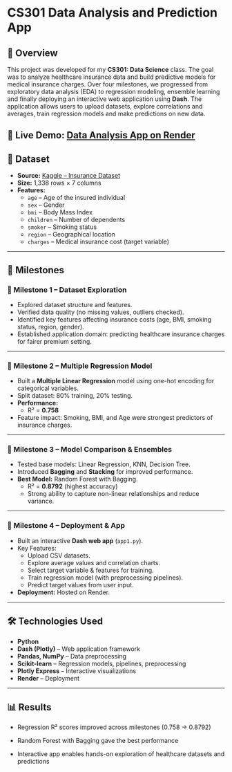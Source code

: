 # CS301 Data Analysis and Prediction App

## 📌 Overview

This project was developed for my **CS301: Data Science** class. The goal was to analyze healthcare insurance data and build predictive models for medical insurance charges. Over four milestones, we progressed from exploratory data analysis (EDA) to regression modeling, ensemble learning and finally deploying an interactive web application using **Dash**. The application allows users to upload datasets, explore correlations and averages, train regression models and make predictions on new data.

## 🔗 **Live Demo:** [Data Analysis App on Render](https://dash-app2.onrender.com/)

## 📂 Dataset

- **Source:** [Kaggle – Insurance Dataset](https://www.kaggle.com/datasets/mirichoi0218/insurance/data)
- **Size:** 1,338 rows × 7 columns
- **Features:**
  - `age` – Age of the insured individual
  - `sex` – Gender
  - `bmi` – Body Mass Index
  - `children` – Number of dependents
  - `smoker` – Smoking status
  - `region` – Geographical location
  - `charges` – Medical insurance cost (target variable)

---

## 🚀 Milestones

### 🔹 Milestone 1 – Dataset Exploration

- Explored dataset structure and features.
- Verified data quality (no missing values, outliers checked).
- Identified key features affecting insurance costs (age, BMI, smoking status, region, gender).
- Established application domain: predicting healthcare insurance charges for fairer premium setting.

---

### 🔹 Milestone 2 – Multiple Regression Model

- Built a **Multiple Linear Regression** model using one-hot encoding for categorical variables.
- Split dataset: 80% training, 20% testing.
- **Performance:**
  - R² = **0.758**
- Feature impact: Smoking, BMI, and Age were strongest predictors of insurance charges.

---

### 🔹 Milestone 3 – Model Comparison & Ensembles

- Tested base models: Linear Regression, KNN, Decision Tree.
- Introduced **Bagging** and **Stacking** for improved performance.
- **Best Model:** Random Forest with Bagging.
  - R² = **0.8792** (highest accuracy)
  - Strong ability to capture non-linear relationships and reduce variance.

---

### 🔹 Milestone 4 – Deployment & App

- Built an interactive **Dash web app** (`app1.py`).
- Key Features:
  - Upload CSV datasets.
  - Explore average values and correlation charts.
  - Select target variable & features for training.
  - Train regression model (with preprocessing pipelines).
  - Predict target values from user input.
- **Deployment:** Hosted on Render.

---

## 🛠️ Technologies Used

- **Python**
- **Dash (Plotly)** – Web application framework
- **Pandas, NumPy** – Data preprocessing
- **Scikit-learn** – Regression models, pipelines, preprocessing
- **Plotly Express** – Interactive visualizations
- **Render** – Deployment

---

## 📊 Results

- Regression R² scores improved across milestones (0.758 → 0.8792)

- Random Forest with Bagging gave the best performance

- Interactive app enables hands-on exploration of healthcare datasets and predictions
